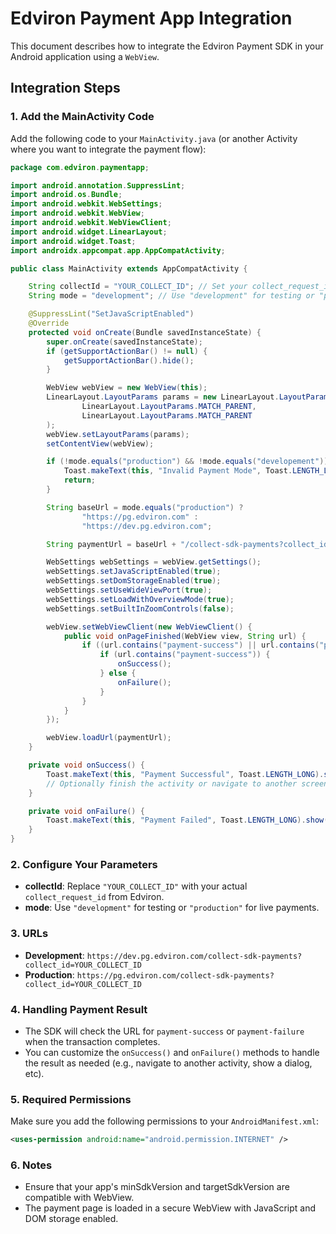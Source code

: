 # Edviron Payment App Integration

This document describes how to integrate the Edviron Payment SDK in your Android application using a `WebView`.

## Integration Steps

### 1. Add the MainActivity Code

Add the following code to your `MainActivity.java` (or another Activity where you want to integrate the payment flow):

```java
package com.edviron.paymentapp;

import android.annotation.SuppressLint;
import android.os.Bundle;
import android.webkit.WebSettings;
import android.webkit.WebView;
import android.webkit.WebViewClient;
import android.widget.LinearLayout;
import android.widget.Toast;
import androidx.appcompat.app.AppCompatActivity;

public class MainActivity extends AppCompatActivity {

    String collectId = "YOUR_COLLECT_ID"; // Set your collect_request_id here
    String mode = "development"; // Use "development" for testing or "production" for live

    @SuppressLint("SetJavaScriptEnabled")
    @Override
    protected void onCreate(Bundle savedInstanceState) {
        super.onCreate(savedInstanceState);
        if (getSupportActionBar() != null) {
            getSupportActionBar().hide();
        }

        WebView webView = new WebView(this);
        LinearLayout.LayoutParams params = new LinearLayout.LayoutParams(
                LinearLayout.LayoutParams.MATCH_PARENT,
                LinearLayout.LayoutParams.MATCH_PARENT
        );
        webView.setLayoutParams(params);
        setContentView(webView);

        if (!mode.equals("production") && !mode.equals("developement")) {
            Toast.makeText(this, "Invalid Payment Mode", Toast.LENGTH_LONG).show();
            return;
        }

        String baseUrl = mode.equals("production") ?
                "https://pg.edviron.com" :
                "https://dev.pg.edviron.com";

        String paymentUrl = baseUrl + "/collect-sdk-payments?collect_id=" + collectId;

        WebSettings webSettings = webView.getSettings();
        webSettings.setJavaScriptEnabled(true);
        webSettings.setDomStorageEnabled(true);
        webSettings.setUseWideViewPort(true);
        webSettings.setLoadWithOverviewMode(true);
        webSettings.setBuiltInZoomControls(false);

        webView.setWebViewClient(new WebViewClient() {
            public void onPageFinished(WebView view, String url) {
                if ((url.contains("payment-success") || url.contains("payment-failure")) && url.contains(collectId)) {
                    if (url.contains("payment-success")) {
                        onSuccess();
                    } else {
                        onFailure();
                    }
                }
            }
        });

        webView.loadUrl(paymentUrl);
    }

    private void onSuccess() {
        Toast.makeText(this, "Payment Successful", Toast.LENGTH_LONG).show();
        // Optionally finish the activity or navigate to another screen
    }

    private void onFailure() {
        Toast.makeText(this, "Payment Failed", Toast.LENGTH_LONG).show();
    }
}
```

### 2. Configure Your Parameters

- **collectId**: Replace `"YOUR_COLLECT_ID"` with your actual `collect_request_id` from Edviron.
- **mode**: Use `"development"` for testing or `"production"` for live payments.

### 3. URLs

- **Development**: `https://dev.pg.edviron.com/collect-sdk-payments?collect_id=YOUR_COLLECT_ID`
- **Production**: `https://pg.edviron.com/collect-sdk-payments?collect_id=YOUR_COLLECT_ID`

### 4. Handling Payment Result

- The SDK will check the URL for `payment-success` or `payment-failure` when the transaction completes.
- You can customize the `onSuccess()` and `onFailure()` methods to handle the result as needed (e.g., navigate to another activity, show a dialog, etc).

### 5. Required Permissions

Make sure you add the following permissions to your `AndroidManifest.xml`:

```xml
<uses-permission android:name="android.permission.INTERNET" />
```

### 6. Notes

- Ensure that your app's minSdkVersion and targetSdkVersion are compatible with WebView.
- The payment page is loaded in a secure WebView with JavaScript and DOM storage enabled.
